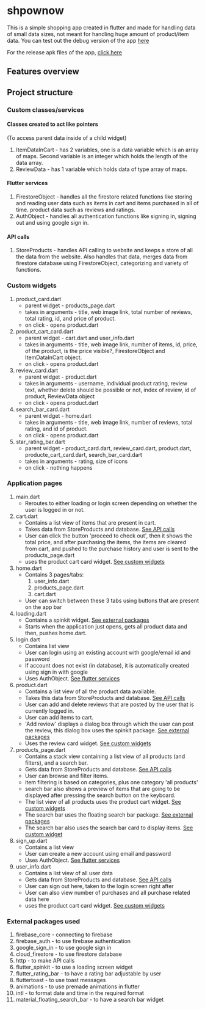 # shpownow
 This is a simple shopping app created in flutter and made for handling data of small data sizes, not meant for handling huge amount of product/item data. You can test out the debug version of the app [here](https://appetize.io/app/c9dhavkpzdg34yw17wb0b82pfg?device=nexus5&scale=75&orientation=portrait&osVersion=8.1)
 
 
For the release apk files of the app, [click here](https://github.com/TheRandomizer7/shpownow/tree/master/release)

## Features overview
 
## Project structure
### Custom classes/services
#### Classes created to act like pointers
(To access parent data inside of a child widget)  
1) ItemDataInCart - has 2 variables, one is a data variable which is an array of maps. Second variable is an integer which holds the length of the data array.
2) ReviewData - has 1 variable which holds data of type array of maps.
#### Flutter services
1) FirestoreObject - handles all the firestore related functions like storing and reading user data such as items in cart and items purchased in all of time. product data such as reviews and ratings.
2) AuthObject - handles all authentication functions like signing in, signing out and using google sign in.
#### API calls
1) StoreProducts - handles API calling to website and keeps a store of all the data from the website. Also handles that data, merges data from firestore database using FirestoreObject, categorizing and variety of functions.
### Custom widgets
1) product_card.dart
    * parent widget - products_page.dart
    * takes in arguments - title, web image link, total number of reviews, total rating, id, and price of product.
    * on click - opens product.dart
2) product_cart_card.dart
    * parent widget - cart.dart and user_info.dart
    * takes in arguments - title, web image link, number of items, id, price, of the product, is the price visible?, FirestoreObject and ItemDataInCart object.
    * on click - opens product.dart
3) review_card.dart
    * parent widget - product.dart
    * takes in arguments - username, individual product rating, review text, whether delete should be possible or not, index of review, id of product, ReviewData object
    * on click - opens product.dart
4) search_bar_card.dart
    * parent widget - home.dart
    * takes in arguments - title, web image link, number of reviews, total rating, and id of product.
    * on click - opens product.dart
5) star_rating_bar.dart
    * parent widget - product_card.dart, review_card.dart, product.dart, producte_cart_card.dart, search_bar_card.dart
    * takes in arguments - rating, size of icons
    * on click - nothing happens
### Application pages
1) main.dart
    * Reroutes to either loading or login screen depending on whether the user is logged in or not.
2) cart.dart
    * Contains a list view of items that are present in cart.
    * Takes data from StoreProducts and database. [See API calls](#api-calls)
    * User can click the button 'proceed to check out', then it shows the total price, and after purchasing the items, the items are cleared from cart, and pushed to the purchase history and user is sent to the products_page.dart
    * uses the product cart card widget. [See custom widgets](#custom-widgets)
3) home.dart
    * Contains 3 pages/tabs:
        1) user_info.dart
        2) products_page.dart
        3) cart.dart
    * User can switch between these 3 tabs using buttons that are present on the app bar
4) loading.dart
    * Contains a spinkit widget. [See external packages](#external-packages-used)
    * Starts when the application just opens, gets all product data and then, pushes home.dart.
5) login.dart
    * Contains list view
    * User can login using an existing account with google/email id and password
    * If account does not exist (in database), it is automatically created using sign in with google
    * Uses AuthObject. [See flutter services](#flutter-services)
6) product.dart
    * Contains a list view of all the product data available.
    * Takes this data from StoreProducts and database. [See API calls](#api-calls)
    * User can add and delete reviews that are posted by the user that is currently logged in.
    * User can add items to cart.
    * 'Add review' displays a dialog box through which the user can post the review, this dialog box uses the spinkit package. [See external packages](#external-packages-used)
    * Uses the review card widget. [See custom widgets](#custom-widgets) 
7) products_page.dart
    * Contains a stack view containing a list view of all products (and filters), and a search bar.
    * Gets data from StoreProducts and database. [See API calls](#api-calls)
    * User can browse and filter items.
    * item filtering is based on categories, plus one category 'all products'
    * search bar also shows a preview of items that are going to be displayed after pressing the search button on the keyboard.
    * The list view of all products uses the product cart widget. [See custom widgets](#custom-widgets)
    * The search bar uses the floating search bar package. [See external packages](#external-packages-used)
    * The search bar also uses the search bar card to display items. [See custom widget](#custom-widgets)
8) sign_up.dart
    * Contains a list view
    * User can create a new account using email and password
    * Uses AuthObject. [See flutter services](#flutter-services)
9) user_info.dart
    * Contains a list view of all user data
    * Gets data from StoreProducts and database. [See API calls](#api-calls)
    * User can sign out here, taken to the login screen right after
    * User can also view number of purchases and all purchase related data here
    * uses the product cart card widget. [See custom widgets](#custom-widgets)


### External packages used
1) firebase_core - connecting to firebase
2) firebase_auth - to use firebase authentication
3) google_sign_in - to use google sign in
5) cloud_firestore - to use firestore database
6) http - to make API calls
7) flutter_spinkit - to use a loading screen widget
8) flutter_rating_bar - to have a rating bar adjustable by user
9) fluttertoast - to use toast messages
10) animations - to use premade animations in flutter
11) intl - to format date and time in the required format
12) material_floating_search_bar - to have a search bar widget
